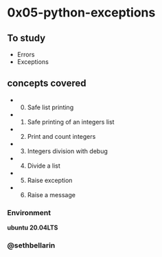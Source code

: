 
# 0x05-python-exceptions

## To study
* Errors
* Exceptions

## concepts covered
* 0. Safe list printing
* 1. Safe printing of an integers list
* 2. Print and count integers
* 3. Integers division with debug
* 4. Divide a list
* 5. Raise exception
* 6. Raise a message


### Environment
**ubuntu 20.04LTS**

### @sethbellarin
